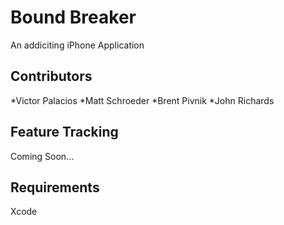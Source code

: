 Bound Breaker
========
An addiciting iPhone Application 

Contributors
--------
*Victor Palacios
*Matt Schroeder
*Brent Pivnik
*John Richards

Feature Tracking
-------
Coming Soon...

Requirements
-------
Xcode

